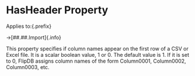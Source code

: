 # HasHeader Property

Applies to:{.prefix}

→[##.##.Import]{.info}

This property specifies if column names appear on the first row of a CSV or Excel file. It is a
scalar boolean value, 1 or 0. The default value is 1. If it is set to 0, FlipDB assigns column
names of the form Column0001, Column0002, Column0003, etc.

